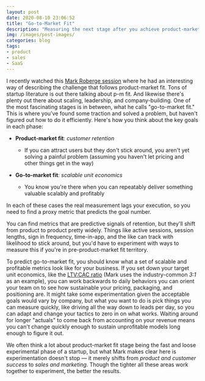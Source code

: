 ```yaml
---
layout: post
date: 2020-08-10 23:06:52
title: "Go-to-Market Fit"
description: "Measuring the next stage after you achieve product-market fit."
img: /images/post-images/
categories: blog
tags:
- product
- sales
- SaaS
---
```


I recently watched this [Mark Roberge session](https://www.youtube.com/watch?v=NY6wTYUbHNA "Customer Success Webinar: The Most Important Pre-Requisite for Growth") where he had an interesting way of describing the challenge that follows product-market fit. Tons of startup literature is out there talking about p-m fit. And likewise there's plenty out there about scaling, leadership, and company-building. One of the most fascinating stages is in between, what he calls "go-to-market fit." This is where you've found some traction and solved a problem, but haven't figured out how to do it efficiently. Here's how you think about the key goals in each phase:

* **Product-market fit**: _customer retention_
  * If you can attract users but they don't stick around, you aren't yet solving a painful problem (assuming you haven't let pricing and other things get in the way)

* **Go-to-market fit**: _scalable unit economics_
  * You know you're there when you can repeatably deliver something valuable scalably and profitably

In each of these cases the real measurement lags your execution, so you need to find a proxy metric that predicts the goal number.

You can find metrics that are predictive signals of retention, but they'll shift from product to product pretty widely. Things like active sessions, session lengths, sign in frequency, time-in-app, and the like can track with likelihood to stick around, but you'd have to experiment with ways to measure this if you're in pre-product-market fit territory.

To predict go-to-market fit, you should know what a set of scalable and profitable metrics look like for your business. If you set down your target unit economics, like the [LTV:CAC ratio](/post/on-retention/ "On Retention") (Mark uses the industry-common _3:1_ as an example), you can work backwards to daily behaviors you can orient your team on to see how sustainable your pricing, packaging, and positioning are. It might take some experimentation given the acceptable goals would vary by company, but what you want to do is pick things you can measure quickly, like driving all the way down to leads per day, so you can adapt and change your tactics to zero in on what works. Waiting around for longer "actuals" to come back from accounting on your revenue means you can't change quickly enough to sustain unprofitable models long enough to figure it out.

We often think a lot about product-market fit stage being the fast and loose experimental phase of a startup, but what Mark makes clear here is experimentation doesn't stop — it merely shifts from _product and customer success_ to _sales and marketing_. Though the tighter all these areas work together to experiment, the better the results.
